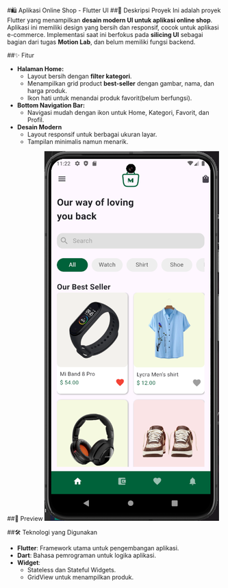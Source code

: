 #🛍️ Aplikasi Online Shop - Flutter UI
##🎯 Deskripsi Proyek
Ini adalah proyek Flutter yang menampilkan **desain modern UI untuk aplikasi online shop**. Aplikasi ini memiliki design yang bersih dan responsif, cocok untuk aplikasi e-commerce. Implementasi saat ini berfokus pada **silicing UI** sebagai bagian dari tugas **Motion Lab**, dan belum memiliki fungsi backend.

##✨ Fitur
- **Halaman Home:**
    - Layout bersih dengan **filter kategori**.
    - Menampilkan grid product **best-seller** dengan gambar, nama, dan harga produk.
    - Ikon hati untuk menandai produk favorit(belum berfungsi).
- **Bottom Navigation Bar:**
    - Navigasi mudah dengan ikon untuk Home, Kategori, Favorit, dan Profil.
- **Desain Modern**
    - Layout responsif untuk berbagai ukuran layar.
    - Tampilan minimalis namun menarik.

##📸 Preview
![Tampilan Online Shop](assets/images/preview.png)

##🛠️ Teknologi yang Digunakan
- **Flutter**: Framework utama untuk pengembangan aplikasi.
- **Dart**: Bahasa pemrograman untuk logika aplikasi.
- **Widget**: 
  - Stateless dan Stateful Widgets.
  - GridView untuk menampilkan produk.